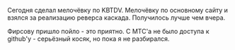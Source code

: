 Сегодня сделал мелочёвку по KBTDV.
Мелочёвку по основному сайту и взялся за реализацию реверса каскада.
Получилось лучше чем вчера.

Фирсову пришло пойло - это приятно.
С МТС'а не было доступа к github'у - серьёзный косяк, но пока я не разбирался.